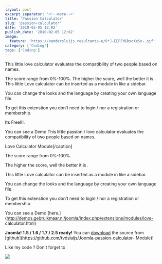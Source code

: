 ```yaml
---
layout: post
excerpt_separator: '<!--more-->'
title: 'Passion Calculator'
slug: 'passion-calculator'
date: '2010-02-05 12:02'
publish_date: '2010-02-05 12:02'
image:
  feature: 'https://vandersluijs.resultants-e/0*J-EERFdGbxoXeSn-.gif'
category: ['Coding']
tags: ['Coding']
---
```

This little love calculator evaluates the compatibility of two people based on
names.  
  
The score range from 0%-100%. The higher the score, well the better it is .  
This little Love calculator can be inserted as a module in like a sidebar.  
  
You can change the looks and the language by creating your own language file.  
  
To get this extenstion you don’t need to login / nor a registration or
membership.  
  
Its Free!!!.  
  
You can see a Demo This little passion / love calculator evaluates the
compatibility of two people based on names.  
  
Love Calculator Module[/caption]  
  
  
  
The score range from 0%-100%.  
  
The higher the score, well the better it is .  
  
This little Love calculator can be inserted as a module in like a sidebar.  
  
You can change the looks and the language by creating your own language file.  
  
To get this extenstion you don’t need to login / nor a registration or
membership.  
  
You can see a Demo
[here.](http://demos.gebruikmaar.nl/joomla/index.php/extensions/modules/love-
calculator.html)

 **Joomla! 1.5 / 1.6 / 1.7 / 2.5 ready!** You can
[download](https://github.com/tvdsluijs/Joomla-passion-calculator-Module) the
source from [github](https://github.com/tvdsluijs/Joomla-passion-calculator-
Module)!  
  
Like my code ? Don’t forget to

![](https://vandersluijs.resultants-e/0*J-EERFdGbxoXeSn-.gif)

